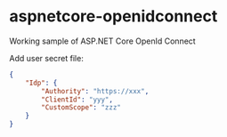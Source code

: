 # aspnetcore-openidconnect

Working sample of ASP.NET Core OpenId Connect 

Add user secret file:
```json
{
    "Idp": {
        "Authority": "https://xxx",
        "ClientId": "yyy",
        "CustomScope": "zzz"
    }
}
```
